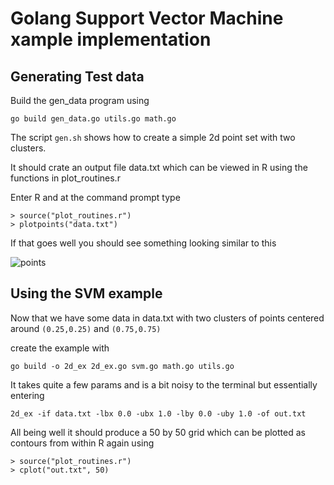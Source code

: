 # Golang Support Vector Machine xample implementation

## Generating Test data

Build the gen_data program using 

```go build gen_data.go utils.go math.go```

The script ``gen.sh`` shows how to create a simple 2d point set with two clusters.

It should crate an output file data.txt which can be viewed in R using the functions in plot_routines.r

Enter R and at the command prompt type

```
> source("plot_routines.r")
> plotpoints("data.txt")
```

If that goes well you should see something looking similar to this

![points](https://github.com/freddyisaac/support-vector-machine/assets/40456262/5281a67c-a451-40e1-b2ad-5f9ea349aae7)

## Using the SVM example

Now that we have some data in data.txt with two clusters of points centered around ``(0.25,0.25)`` and ``(0.75,0.75)``

create the example with

```go build -o 2d_ex 2d_ex.go svm.go math.go utils.go```

It takes quite a few params and is a bit noisy to the terminal but essentially entering

```2d_ex -if data.txt -lbx 0.0 -ubx 1.0 -lby 0.0 -uby 1.0 -of out.txt```

All being well it should produce a 50 by 50 grid which can be plotted as contours from within R again using

```
> source("plot_routines.r")
> cplot("out.txt", 50)
```






